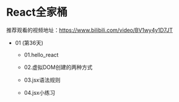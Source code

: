 # React全家桶

推荐观看的视频地址：https://www.bilibili.com/video/BV1wy4y1D7JT

- 01 (第36天)
    
    - 01.hello_react

    - 02.虚拟DOM创建的两种方式

    - 03.jsx语法规则

    - 04.jsx小练习